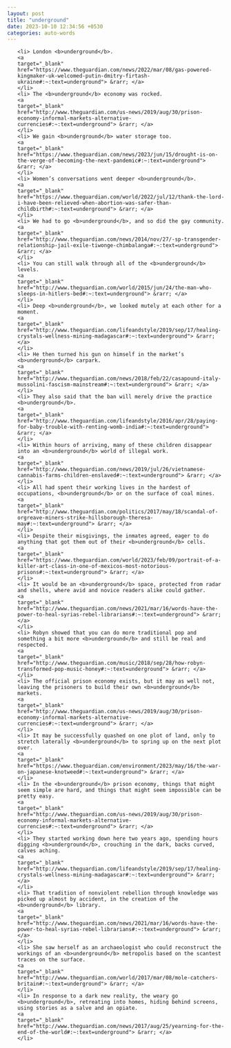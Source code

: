 ```yaml
---
layout: post
title: "underground"
date: 2023-10-10 12:34:56 +0530
categories: auto-words
---
```

<ol>

    <li> London <b>underground</b>.
    <a 
    target="_blank" 
    href="https://www.theguardian.com/news/2022/mar/08/gas-powered-kingmaker-uk-welcomed-putin-dmitry-firtash-ukraine#:~:text=underground"> &rarr; </a>
    </li>
    <li> The <b>underground</b> economy was rocked.
    <a 
    target="_blank" 
    href="http://www.theguardian.com/us-news/2019/aug/30/prison-economy-informal-markets-alternative-currencies#:~:text=underground"> &rarr; </a>
    </li>
    <li> We gain <b>underground</b> water storage too.
    <a 
    target="_blank" 
    href="https://www.theguardian.com/news/2023/jun/15/drought-is-on-the-verge-of-becoming-the-next-pandemic#:~:text=underground"> &rarr; </a>
    </li>
    <li> Women’s conversations went deeper <b>underground</b>.
    <a 
    target="_blank" 
    href="https://www.theguardian.com/world/2022/jul/12/thank-the-lord-i-have-been-relieved-when-abortion-was-safer-than-childbirth#:~:text=underground"> &rarr; </a>
    </li>
    <li> We had to go <b>underground</b>, and so did the gay community.
    <a 
    target="_blank" 
    href="http://www.theguardian.com/news/2014/nov/27/-sp-transgender-relationship-jail-exile-tiwonge-chimbalanga#:~:text=underground"> &rarr; </a>
    </li>
    <li> You can still walk through all of the <b>underground</b> levels.
    <a 
    target="_blank" 
    href="http://www.theguardian.com/world/2015/jun/24/the-man-who-sleeps-in-hitlers-bed#:~:text=underground"> &rarr; </a>
    </li>
    <li> Deep <b>underground</b>, we looked mutely at each other for a moment.
    <a 
    target="_blank" 
    href="http://www.theguardian.com/lifeandstyle/2019/sep/17/healing-crystals-wellness-mining-madagascar#:~:text=underground"> &rarr; </a>
    </li>
    <li> He then turned his gun on himself in the market’s <b>underground</b> carpark.
    <a 
    target="_blank" 
    href="http://www.theguardian.com/news/2018/feb/22/casapound-italy-mussolini-fascism-mainstream#:~:text=underground"> &rarr; </a>
    </li>
    <li> They also said that the ban will merely drive the practice <b>underground</b>.
    <a 
    target="_blank" 
    href="http://www.theguardian.com/lifeandstyle/2016/apr/28/paying-for-baby-trouble-with-renting-womb-india#:~:text=underground"> &rarr; </a>
    </li>
    <li> Within hours of arriving, many of these children disappear into an <b>underground</b> world of illegal work.
    <a 
    target="_blank" 
    href="http://www.theguardian.com/news/2019/jul/26/vietnamese-cannabis-farms-children-enslaved#:~:text=underground"> &rarr; </a>
    </li>
    <li> All had spent their working lives in the hardest of occupations, <b>underground</b> or on the surface of coal mines.
    <a 
    target="_blank" 
    href="http://www.theguardian.com/politics/2017/may/18/scandal-of-orgreave-miners-strike-hillsborough-theresa-may#:~:text=underground"> &rarr; </a>
    </li>
    <li> Despite their misgivings, the inmates agreed, eager to do anything that got them out of their <b>underground</b> cells.
    <a 
    target="_blank" 
    href="https://www.theguardian.com/world/2023/feb/09/portrait-of-a-killer-art-class-in-one-of-mexicos-most-notorious-prisons#:~:text=underground"> &rarr; </a>
    </li>
    <li> It would be an <b>underground</b> space, protected from radar and shells, where avid and novice readers alike could gather.
    <a 
    target="_blank" 
    href="http://www.theguardian.com/news/2021/mar/16/words-have-the-power-to-heal-syrias-rebel-librarians#:~:text=underground"> &rarr; </a>
    </li>
    <li> Robyn showed that you can do more traditional pop and something a bit more <b>underground</b> and still be real and respected.
    <a 
    target="_blank" 
    href="http://www.theguardian.com/music/2018/sep/28/how-robyn-transformed-pop-music-honey#:~:text=underground"> &rarr; </a>
    </li>
    <li> The official prison economy exists, but it may as well not, leaving the prisoners to build their own <b>underground</b> markets.
    <a 
    target="_blank" 
    href="http://www.theguardian.com/us-news/2019/aug/30/prison-economy-informal-markets-alternative-currencies#:~:text=underground"> &rarr; </a>
    </li>
    <li> It may be successfully quashed on one plot of land, only to stretch laterally <b>underground</b> to spring up on the next plot over.
    <a 
    target="_blank" 
    href="https://www.theguardian.com/environment/2023/may/16/the-war-on-japanese-knotweed#:~:text=underground"> &rarr; </a>
    </li>
    <li> In the <b>underground</b> prison economy, things that might seem simple are hard, and things that might seem impossible can be pretty easy.
    <a 
    target="_blank" 
    href="http://www.theguardian.com/us-news/2019/aug/30/prison-economy-informal-markets-alternative-currencies#:~:text=underground"> &rarr; </a>
    </li>
    <li> They started working down here two years ago, spending hours digging <b>underground</b>, crouching in the dark, backs curved, calves aching.
    <a 
    target="_blank" 
    href="http://www.theguardian.com/lifeandstyle/2019/sep/17/healing-crystals-wellness-mining-madagascar#:~:text=underground"> &rarr; </a>
    </li>
    <li> That tradition of nonviolent rebellion through knowledge was picked up almost by accident, in the creation of the <b>underground</b> library.
    <a 
    target="_blank" 
    href="http://www.theguardian.com/news/2021/mar/16/words-have-the-power-to-heal-syrias-rebel-librarians#:~:text=underground"> &rarr; </a>
    </li>
    <li> She saw herself as an archaeologist who could reconstruct the workings of an <b>underground</b> metropolis based on the scantest traces on the surface.
    <a 
    target="_blank" 
    href="http://www.theguardian.com/world/2017/mar/08/mole-catchers-britain#:~:text=underground"> &rarr; </a>
    </li>
    <li> In response to a dark new reality, the weary go <b>underground</b>, retreating into homes, hiding behind screens, using stories as a salve and an opiate.
    <a 
    target="_blank" 
    href="http://www.theguardian.com/news/2017/aug/25/yearning-for-the-end-of-the-world#:~:text=underground"> &rarr; </a>
    </li>